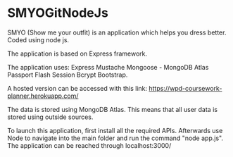 # SMYOGitNodeJs
SMYO (Show me your outfit) is an application which helps you dress better. Coded using node js.

The application is based on Express framework.

The application uses:
Express
Mustache
Mongoose - MongoDB Atlas
Passport
Flash
Session
Bcrypt
Bootstrap.

A hosted version can be accessed with this link: https://wpd-coursework-planner.herokuapp.com/

The data is stored using MongoDB Atlas. This means that all user data is stored using outside sources. 

To launch this application, first install all the required APIs. Afterwards use Node to navigate into the main folder and run the command "node app.js". The application can be reached through localhost:3000/
